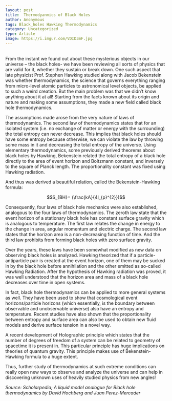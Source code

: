 ```yaml
---
layout: post
title:  Thermodyanmics of Black Holes
author: Anonymous
tags: Black_holes Hawking Thermodynamics
category: Uncategorized
type: Article
image: https://i.imgur.com/VDID3mF.jpg
---
```

\
From the instant we found out about these mysterious objects in our universe – the black holes- we have been reviewing all sorts of physics that are valid for it, whether they sustain or break down. One such aspect that late physicist Prof. Stephen Hawking studied along with Jacob Bekenstein was whether thermodynamics, the science that governs everything ranging from micro-level atomic particles to astronomical level objects, be applied to such a weird creation. But the main problem was that we didn’t know anything about it at all! Starting from the facts known about its origin and nature and making some assumptions, they made a new field called black hole thermodynamics.

The assumptions made arose from the very nature of laws of thermodynamics. The second law of thermodynamics states that for an isolated system (i.e. no exchange of matter or energy with the surrounding) the total entropy can never decrease. This implies that black holes should have some entropy because otherwise, we can violate the law by throwing some mass in it and decreasing the total entropy of the universe. Using elementary thermodynamics, some previously derived theorems about black holes by Hawking, Bekenstein related the total entropy of a black hole directly to the area of event horizon and Boltzmann constant, and inversely to the square of Planck length. The proportionality constant was fixed using Hawking radiation.

And thus was derived a beautiful relation, called the Bekenstein-Hawking formula:

$$S_{BH}= (\frac{kA}{4l_{p}^{2}})$$

Consequently, four laws of black hole mechanics were also established, analogous to the four laws of thermodynamics. The zeroth law state that the event horizon of a stationary black hole has constant surface gravity which is analogous to temperature. The first law relates the change in energy to the change in area, angular momentum and electric charge. The second law states that the horizon area is a non-decreasing function of time. And the third law prohibits from forming black holes with zero surface gravity.

Over the years, these laws have been somewhat modified as new data on observing black holes is analyzed. Hawking theorized that if a particle-antiparticle pair is created at the event horizon, one of them may be sucked in by the black hole before annihilation and the other emitted as so-called Hawking Radiation. After the hypothesis of Hawking radiation was proved, it was well understood that the horizon area and mass of a black hole decreases over time in open systems.

In fact, black hole thermodynamics can be applied to more general systems as well. They have been used to show that cosmological event horizons/particle horizons (which essentially, is the boundary between observable and unobservable universe) also have an entropy and temperature. Recent studies have also shown that the proportionality between entropy and surface area can also be used to obtain new fluid models and derive surface tension in a novel way.

A recent development of Holographic principle which states that the number of degrees of freedom of a system can be related to geometry of spacetime it is present in. This particular principle has huge implications on theories of quantum gravity. This principle makes use of Bekenstein-Hawking formula to a huge extent.

Thus, further study of thermodynamics at such extreme conditions can really open new ways to observe and analyze the universe and can help in discovering unknown uses of heavily studied physics from new angles!

 

*Source: Scholarpedia; A liquid model analogue for Black hole thermodynamics by David Hochberg and Juan Perez-Mercader*
